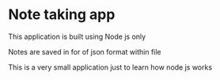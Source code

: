 # Note taking app

This application is built using Node js only

Notes are saved in for of json format within file

This is a very small application just to learn how node js works